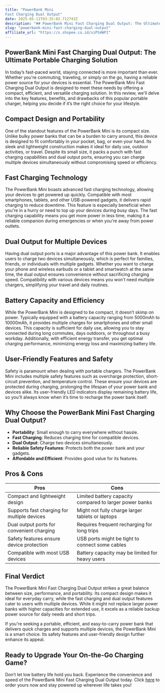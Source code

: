 ```yaml
---
title: "PowerBank Mini
Fast Charging Dual Output"
date: 2025-05-11T03:35:02.712743Z
description: "## PowerBank Mini Fast Charging Dual Output: The Ultimate Portable Charging Solution..."
slug: "powerbank-mini-fast-charging-dual-output"
affiliate_url: "https://s.shopee.co.id/xiPS4WFI"
---
```

## PowerBank Mini Fast Charging Dual Output: The Ultimate Portable Charging Solution

In today’s fast-paced world, staying connected is more important than ever. Whether you're commuting, traveling, or simply on the go, having a reliable power source for your devices is essential. The PowerBank Mini Fast Charging Dual Output is designed to meet these needs by offering a compact, efficient, and versatile charging solution. In this review, we'll delve into the key features, benefits, and drawbacks of this popular portable charger, helping you decide if it’s the right choice for your lifestyle.

## Compact Design and Portability

One of the standout features of the PowerBank Mini is its compact size. Unlike bulky power banks that can be a burden to carry around, this device is designed to fit comfortably in your pocket, bag, or even your hand. Its sleek and lightweight construction makes it ideal for daily use, outdoor activities, or travel. Despite its small size, it packs a punch with fast charging capabilities and dual output ports, ensuring you can charge multiple devices simultaneously without compromising speed or efficiency.

## Fast Charging Technology

The PowerBank Mini boasts advanced fast charging technology, allowing your devices to get powered up quickly. Compatible with most smartphones, tablets, and other USB-powered gadgets, it delivers rapid charging to reduce downtime. This feature is especially beneficial when you're in a hurry or need to top up your devices during busy days. The fast charging capability means you get more power in less time, making it a reliable companion during emergencies or when you're away from power outlets.

## Dual Output for Multiple Devices

Having dual output ports is a major advantage of this power bank. It enables users to charge two devices simultaneously, which is perfect for families, friends, or individuals with multiple gadgets. Whether you want to charge your phone and wireless earbuds or a tablet and smartwatch at the same time, the dual output ensures convenience without sacrificing charging speed. Compatibility with various devices means you won't need multiple chargers, simplifying your travel and daily routines.

## Battery Capacity and Efficiency

While the PowerBank Mini is designed to be compact, it doesn’t skimp on power. Typically equipped with a battery capacity ranging from 5000mAh to 10000mAh, it provides multiple charges for smartphones and other small devices. This capacity is sufficient for daily use, allowing you to stay connected during long commutes, days outdoors, or throughout a busy workday. Additionally, with efficient energy transfer, you get optimal charging performance, minimizing energy loss and maximizing battery life.

## User-Friendly Features and Safety

Safety is paramount when dealing with portable chargers. The PowerBank Mini includes multiple safety features such as overcharge protection, short-circuit prevention, and temperature control. These ensure your devices are protected during charging, prolonging the lifespan of your power bank and devices alike. Its user-friendly LED indicators display remaining battery life, so you'll always know when it’s time to recharge the power bank itself.

## Why Choose the PowerBank Mini Fast Charging Dual Output?

- **Portability**: Small enough to carry everywhere without hassle.
- **Fast Charging**: Reduces charging time for compatible devices.
- **Dual Output**: Charge two devices simultaneously.
- **Reliable Safety Features**: Protects both the power bank and your gadgets.
- **Affordable and Efficient**: Provides good value for its features.

## Pros & Cons

| Pros                                              | Cons                                              |
|---------------------------------------------------|--------------------------------------------------|
| Compact and lightweight design                   | Limited battery capacity compared to larger power banks |
| Supports fast charging for multiple devices     | Might not fully charge larger tablets or laptops  |
| Dual output ports for convenient charging       | Requires frequent recharging for long trips     |
| Safety features ensure device protection        | USB ports might be tight to connect some cables |
| Compatible with most USB devices                 | Battery capacity may be limited for heavy users |

## Final Verdict

The PowerBank Mini Fast Charging Dual Output strikes a great balance between size, performance, and portability. Its compact design makes it ideal for everyday carry, while the fast charging and dual output features cater to users with multiple devices. While it might not replace larger power banks with higher capacities for extended use, it excels as a reliable backup power source for daily needs and short trips.

If you're seeking a portable, efficient, and easy-to-carry power bank that delivers quick charges and supports multiple devices, the PowerBank Mini is a smart choice. Its safety features and user-friendly design further enhance its appeal.

## Ready to Upgrade Your On-the-Go Charging Game?

Don’t let low battery life hold you back. Experience the convenience and speed of the PowerBank Mini Fast Charging Dual Output today. Click [here](https://s.shopee.co.id/xiPS4WFI) to order yours now and stay powered up wherever life takes you!